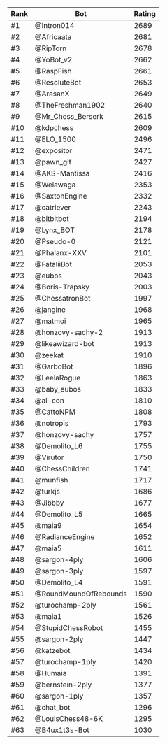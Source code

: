 Rank|Bot|Rating
---|---|---
#1|@Intron014|2689
#2|@Africaata|2681
#3|@RipTorn|2678
#4|@YoBot_v2|2662
#5|@RaspFish|2661
#6|@ResoluteBot|2653
#7|@ArasanX|2649
#8|@TheFreshman1902|2640
#9|@Mr_Chess_Berserk|2615
#10|@kdpchess|2609
#11|@ELO_1500|2496
#12|@expositor|2471
#13|@pawn_git|2427
#14|@AKS-Mantissa|2416
#15|@Weiawaga|2353
#16|@SaxtonEngine|2332
#17|@catriever|2243
#18|@bitbitbot|2194
#19|@Lynx_BOT|2178
#20|@Pseudo-0|2121
#21|@Phalanx-XXV|2101
#22|@FataliiBot|2053
#23|@eubos|2043
#24|@Boris-Trapsky|2003
#25|@ChessatronBot|1997
#26|@jangine|1968
#27|@matmoi|1965
#28|@honzovy-sachy-2|1913
#29|@likeawizard-bot|1913
#30|@zeekat|1910
#31|@GarboBot|1896
#32|@LeelaRogue|1863
#33|@baby_eubos|1833
#34|@ai-con|1810
#35|@CattoNPM|1808
#36|@notropis|1793
#37|@honzovy-sachy|1757
#38|@Demolito_L6|1755
#39|@Virutor|1750
#40|@ChessChildren|1741
#41|@munfish|1717
#42|@turkjs|1686
#43|@Jibbby|1677
#44|@Demolito_L5|1665
#45|@maia9|1654
#46|@RadianceEngine|1652
#47|@maia5|1611
#48|@sargon-4ply|1606
#49|@sargon-3ply|1597
#50|@Demolito_L4|1591
#51|@RoundMoundOfRebounds|1590
#52|@turochamp-2ply|1561
#53|@maia1|1526
#54|@StupidChessRobot|1455
#55|@sargon-2ply|1447
#56|@katzebot|1434
#57|@turochamp-1ply|1420
#58|@Humaia|1391
#59|@bernstein-2ply|1377
#60|@sargon-1ply|1357
#61|@chat_bot|1296
#62|@LouisChess48-6K|1295
#63|@B4ux1t3s-Bot|1030
